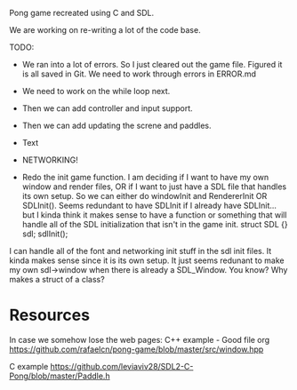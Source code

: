 Pong game recreated using C and SDL.

We are working on re-writing a lot of the code base.

TODO:

- We ran into a lot of errors. So I just cleared out the game file. Figured it is all saved in Git. We need to work through errors in ERROR.md
- We need to work on the while loop next.
- Then we can add controller and input support.
- Then we can add updating the screne and paddles.
- Text
- NETWORKING!

- Redo the init game function. I am deciding if I want to have my own window and render files, OR if I want to just have a SDL file that handles its own setup.
  So we can either do windowInit and RendererInit OR SDLInit(). Seems redundant to have SDLInit if I already have SDLInit... but I kinda think it makes sense to have a function or something that will handle all of the SDL initialization that isn't in the game init.
  struct SDL {} sdl;
  sdlInit();

I can handle all of the font and networking init stuff in the sdl init files. It kinda makes sense since it is its own setup. It just seems redunant to make my own sdl->window when there is already a SDL_Window. You know?
Why makes a struct of a class?

# Resources

In case we somehow lose the web pages:
C++ example - Good file org
https://github.com/rafaelcn/pong-game/blob/master/src/window.hpp

C example
https://github.com/leviaviv28/SDL2-C-Pong/blob/master/Paddle.h
